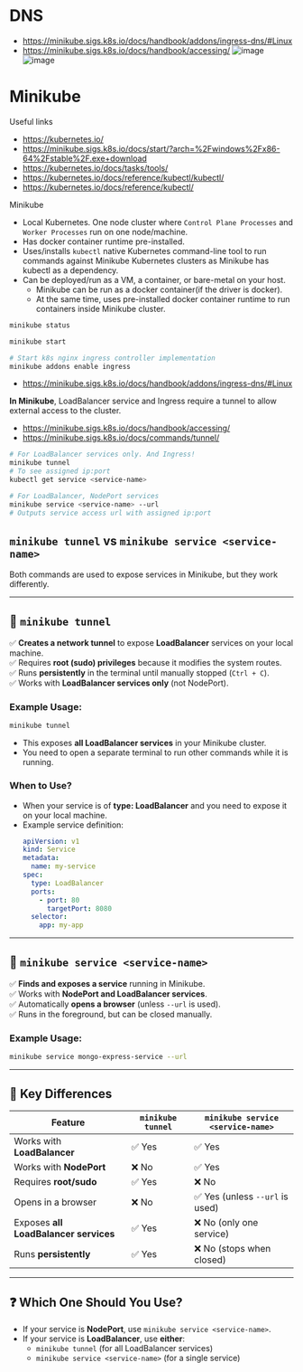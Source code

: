 # DNS

- https://minikube.sigs.k8s.io/docs/handbook/addons/ingress-dns/#Linux
- https://minikube.sigs.k8s.io/docs/handbook/accessing/
  ![image](https://github.com/user-attachments/assets/bbe8b263-fb8d-498e-80a1-6b7fabf3d734)
  ![image](https://github.com/user-attachments/assets/c860f9e9-ebae-4dfd-a816-c940fd79bea6)

# Minikube

Useful links
- https://kubernetes.io/
- https://minikube.sigs.k8s.io/docs/start/?arch=%2Fwindows%2Fx86-64%2Fstable%2F.exe+download
- https://kubernetes.io/docs/tasks/tools/
- https://kubernetes.io/docs/reference/kubectl/kubectl/
- https://kubernetes.io/docs/reference/kubectl/

Minikube
- Local Kubernetes. One node cluster where `Control Plane Processes` and `Worker Processes` run on one node/machine.
- Has docker container runtime pre-installed.
- Uses/installs `kubectl` native Kubernetes command-line tool to run commands against Minikube Kubernetes clusters  as Minikube has kubectl as a dependency.
- Can be deployed/run as a VM, a container, or bare-metal on your host.
  - Minikube can be run as a docker container(if the driver is docker).
  - At the same time, uses pre-installed docker container runtime to run containers inside Minikube cluster.

```bash
minikube status
```
```bash
minikube start
```
```bash
# Start k8s nginx ingress controller implementation
minikube addons enable ingress
```
- https://minikube.sigs.k8s.io/docs/handbook/addons/ingress-dns/#Linux

**In Minikube**, LoadBalancer service and Ingress require a tunnel to allow external access to the cluster.
- https://minikube.sigs.k8s.io/docs/handbook/accessing/
- https://minikube.sigs.k8s.io/docs/commands/tunnel/
```bash
# For LoadBalancer services only. And Ingress!
minikube tunnel
# To see assigned ip:port
kubectl get service <service-name>
```
```bash
# For LoadBalancer, NodePort services
minikube service <service-name> --url
# Outputs service access url with assigned ip:port
```

## `minikube tunnel` vs `minikube service <service-name>`

Both commands are used to expose services in Minikube, but they work differently.  

---

## **🔹 `minikube tunnel`**
✅ **Creates a network tunnel** to expose **LoadBalancer** services on your local machine.  
✅ Requires **root (sudo) privileges** because it modifies the system routes.  
✅ Runs **persistently** in the terminal until manually stopped (`Ctrl + C`).  
✅ Works with **LoadBalancer services only** (not NodePort).  

### **Example Usage:**
```sh
minikube tunnel
```
- This exposes **all LoadBalancer services** in your Minikube cluster.  
- You need to open a separate terminal to run other commands while it is running.  

### **When to Use?**
- When your service is of **type: LoadBalancer** and you need to expose it on your local machine.  
- Example service definition:
  ```yaml
  apiVersion: v1
  kind: Service
  metadata:
    name: my-service
  spec:
    type: LoadBalancer
    ports:
      - port: 80
        targetPort: 8080
    selector:
      app: my-app
  ```

---

## **🔹 `minikube service <service-name>`**
✅ **Finds and exposes a service** running in Minikube.  
✅ Works with **NodePort and LoadBalancer services**.  
✅ Automatically **opens a browser** (unless `--url` is used).  
✅ Runs in the foreground, but can be closed manually.  

### **Example Usage:**
```sh
minikube service mongo-express-service --url
```

---

## **🔹 Key Differences**
| Feature               | `minikube tunnel` | `minikube service <service-name>` |
|----------------------|----------------|--------------------------|
| Works with **LoadBalancer** | ✅ Yes | ✅ Yes |
| Works with **NodePort** | ❌ No | ✅ Yes |
| Requires **root/sudo** | ✅ Yes | ❌ No |
| Opens in a browser | ❌ No | ✅ Yes (unless `--url` is used) |
| Exposes **all LoadBalancer services** | ✅ Yes | ❌ No (only one service) |
| Runs **persistently** | ✅ Yes | ❌ No (stops when closed) |

---

## **❓ Which One Should You Use?**
- If your service is **NodePort**, use `minikube service <service-name>`.  
- If your service is **LoadBalancer**, use **either**:
  - `minikube tunnel` (for all LoadBalancer services)  
  - `minikube service <service-name>` (for a single service)  

